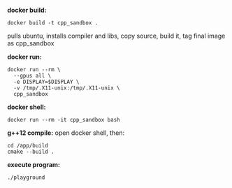 
**docker build:**
```
docker build -t cpp_sandbox .
```
pulls ubuntu, installs compiler and libs, copy source, build it, tag final image as cpp_sandbox


**docker run:**
```
docker run --rm \
  --gpus all \
  -e DISPLAY=$DISPLAY \
  -v /tmp/.X11-unix:/tmp/.X11-unix \
  cpp_sandbox
```


**docker shell:**
```
docker run --rm -it cpp_sandbox bash
```


**g++12 compile:**
open docker shell, then:
```
cd /app/build
cmake --build .
```


**execute program:**
```
./playground
```
